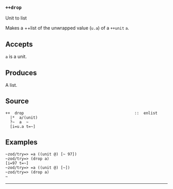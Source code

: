 ### `++drop`

Unit to list

Makes a ++list of the unwrapped value (`u.a`) of a `++unit` `a`.

Accepts
-------

`a` is a unit.

Produces
--------

A list.

Source
------

    ++  drop                                                ::  enlist
      |*  a/(unit)
      ?~  a  ~
      [i=u.a t=~]


Examples
--------

    ~zod/try=> =a ((unit @) [~ 97])
    ~zod/try=> (drop a)
    [i=97 t=~] 
    ~zod/try=> =a ((unit @) [~])
    ~zod/try=> (drop a)
    ~



***
